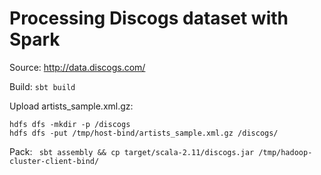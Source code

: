 # Processing Discogs dataset with Spark
Source: http://data.discogs.com/

Build: `sbt build`

Upload artists_sample.xml.gz: 
```
hdfs dfs -mkdir -p /discogs
hdfs dfs -put /tmp/host-bind/artists_sample.xml.gz /discogs/
```

Pack: ` sbt assembly && cp target/scala-2.11/discogs.jar /tmp/hadoop-cluster-client-bind/`